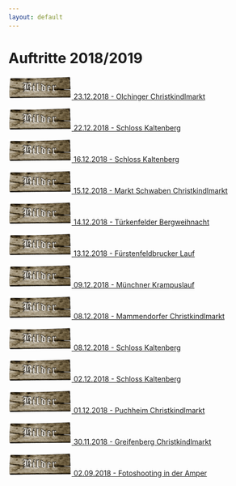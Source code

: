```yaml
---
layout: default
---
```

# Auftritte 2018/2019

[![Galerie](../assets/img/brettbilder.png '23.12.2018 - Olchinger Christkindlmarkt') 23.12.2018 - Olchinger Christkindlmarkt ](./olching.html)

[![Galerie](../assets/img/brettbilder.png '22.12.2018 - Schloss Kaltenberg') 22.12.2018 - Schloss Kaltenberg ](./kaltenberg1.html)

[![Galerie](../assets/img/brettbilder.png '16.12.2018 - Schloss Kaltenberg') 16.12.2018 - Schloss Kaltenberg ](./kaltenberg2.html)

[![Galerie](../assets/img/brettbilder.png '15.12.2018 - Markt Schwaben Christkindlmarkt') 15.12.2018 - Markt Schwaben Christkindlmarkt ](./marktschwaben.html)

[![Galerie](../assets/img/brettbilder.png '14.12.2018 - Türkenfelder Bergweihnacht') 14.12.2018 - Türkenfelder Bergweihnacht ](./turkenfeld.html)

[![Galerie](../assets/img/brettbilder.png '13.12.2018 - Fürstenfeldbrucker Lauf') 13.12.2018 - Fürstenfeldbrucker Lauf ](./ffb.html)

[![Galerie](../assets/img/brettbilder.png '09.12.2018 - Münchner Krampuslauf') 09.12.2018 - Münchner Krampuslauf ](./muc.html)

[![Galerie](../assets/img/brettbilder.png '08.12.2018 - Mammendorfer Christkindlmarkt') 08.12.2018 - Mammendorfer Christkindlmarkt ](./mammendorf.html)

[![Galerie](../assets/img/brettbilder.png '08.12.2018 - Schloss Kaltenberg') 08.12.2018 - Schloss Kaltenberg ](./kaltenberg3.html)

[![Galerie](../assets/img/brettbilder.png '02.12.2018 - Schloss Kaltenberg') 02.12.2018 - Schloss Kaltenberg ](./kaltenberg4.html)

[![Galerie](../assets/img/brettbilder.png '01.12.2018 - Puchheim Christkindlmarkt') 01.12.2018 - Puchheim Christkindlmarkt ](./puchheim.html)

[![Galerie](../assets/img/brettbilder.png '30.11.2018 - Greifenberg Christkindlmarkt') 30.11.2018 - Greifenberg Christkindlmarkt ](./greifenberg.html)

[![Galerie](../assets/img/brettbilder.png '02.09.2018 - Fotoshooting in der Amper') 02.09.2018 - Fotoshooting in der Amper ](./amper.html)